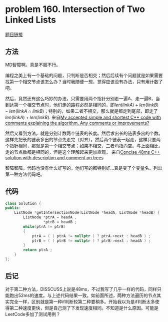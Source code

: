 # problem 160. Intersection of Two Linked Lists

[题目链接](https://leetcode.com/problems/intersection-of-two-linked-lists/)

## 方法

MD智障啊。真是不服不行。

编程之美上有一个基础的问题，只判断是否相交；然后后续有个问题就是如果需要找第一个相交节点该怎么办？当时我随便一想，觉得应该没有办法，只有用计数了吧。

然后，竟然还有这么巧妙的办法，只需要用两个指针分别走一遍A、走一遍B，当到达第一个相交节点时，他们走的路程必然是相同的，即$len(link A) + len(link B) - len(linkA \cap linkB)$；特别的，如果二者不相交，那么就是都走到尾部，即走了$len(linkA) + len(linkB)$. 来自[My accepted simple and shortest C++ code with comments explaining the algorithm. Any comments or improvements?](https://leetcode.com/discuss/17278/accepted-shortest-explaining-algorithm-comments-improvements)

然后又看到方法，就是分别计数两个链表的长度。然后求出长的链表多出的个数。这样先把长的链表多出的节点先走完（对齐）。然后两个链表一起走，这样只要两个指针相同，那就是第一个相交节点；如果不相交，二者均指向空。与上面相比，走的节点数都是相同的，但是这个理解起来更加直观。 来自[Concise 48ms C++ solution with description and comment on trees](https://leetcode.com/discuss/41125/concise-48ms-solution-with-description-and-comment-on-trees)

智障智障。代码也没有什么好写的，他们写的都特别好...真是变了个变量名。列出第一种方法代码吧。

## 代码

```C++
class Solution {
public:
    ListNode *getIntersectionNode(ListNode *headA, ListNode *headB) {
        ListNode *ptrA = headA ,
                 *ptrB = headB ;
        while(ptrA != ptrB)
        {
            ptrA = ( ( ptrA != nullptr ) ? ptrA->next : headB ) ;
            ptrB = ( ( ptrB != nullptr ) ? ptrB->next : headA ) ;
        }
        return ptrA ;
    }
};
```

## 后记

对于第二种方法，DISSCUSS上说是48ms，不过我写了几乎一样的代码，同样只能跑出52ms的速度。与上述代码结果一致。如前面所述，两种方法遍历的节点其实完全一样，区别就是第一种if判断较第二种要稍多。开始我以为是if判断太多使得第二种速度更快，但是自己测了下发现速度相同。不知道是什么原因。可能是LeetCode多加了测试用例？